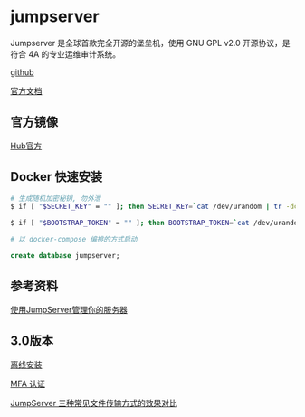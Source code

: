 # jumpserver

Jumpserver 是全球首款完全开源的堡垒机，使用 GNU GPL v2.0 开源协议，是符合 4A 的专业运维审计系统。

[github](https://github.com/jumpserver/jumpserver)

[官方文档](http://docs.jumpserver.org/zh/docs/step_by_step.html)

## 官方镜像

[Hub官方](https://hub.docker.com/r/jumpserver/jms_all)

## Docker 快速安装

```sh
# 生成随机加密秘钥, 勿外泄
$ if [ "$SECRET_KEY" = "" ]; then SECRET_KEY=`cat /dev/urandom | tr -dc A-Za-z0-9 | head -c 50`; echo "SECRET_KEY=$SECRET_KEY" >> ~/.bashrc; echo $SECRET_KEY; else echo $SECRET_KEY; fi

$ if [ "$BOOTSTRAP_TOKEN" = "" ]; then BOOTSTRAP_TOKEN=`cat /dev/urandom | tr -dc A-Za-z0-9 | head -c 16`; echo "BOOTSTRAP_TOKEN=$BOOTSTRAP_TOKEN" >> ~/.bashrc; echo $BOOTSTRAP_TOKEN; else echo $BOOTSTRAP_TOKEN; fi

# 以 docker-compose 编排的方式启动
```

```sql
create database jumpserver;
```

## 参考资料

[使用JumpServer管理你的服务器](http://www.imooc.com/article/285466)

## 3.0版本

[离线安装](https://docs.jumpserver.org/zh/v3/installation/setup_linux_standalone/offline_install/)

[MFA 认证](https://docs.jumpserver.org/zh/master/admin-guide/authentication/mfa/#1-mfa)

[JumpServer 三种常见文件传输方式的效果对比](https://kb.fit2cloud.com/?p=751734e8-4ee4-4b80-be6d-0583e0198250)
